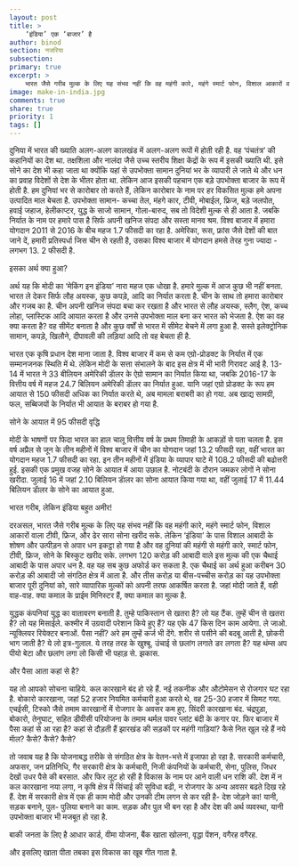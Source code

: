 ```yaml
---
layout: post
title: >
    ‘इंडिया’ एक ‘बाजार’ है
author: binod
section: नजरिया
subsection:
primary: true
excerpt: >
    भारत जैसे गरीब मुल्क के लिए यह संभव नहीं कि वह महंगी कारे, महंगे स्मार्ट फोन, विशाल आकारों वाला टीवी, फ्रिज, और ढेर सारा सोना खरीद सके. लेकिन ‘इंडिया’ के पास विशाल आबादी के शोषण और उत्पीड़न से अपार धन इकट्ठा हो गया है और ...
image: make-in-india.jpg
comments: true
share: true
priority: 1
tags: []
---
```


दुनिया में भारत की ख्याति अलग-अलग कालखंड में अलग-अलग रूपों में होती रही है. वह ‘पंचतंत्र’ की कहानियों का देश था. तक्षशिला और नालंदा जैसे उच्च स्तरीय शिक्षा केंद्रों के रूप में इसकी ख्याति थी. इसे सोने का देश भी कहा जाता था क्योंकि यहां से उपभोक्ता सामान दुनियां भर के व्यापारी ले जाते थे और धन का प्रवाह विदेशों से देश के भीतर होता था. लेकिन आज इसकी पहचान एक बड़े उपभोक्ता बाजार के रूप में होती है. हम दुनियां भर से कारोबार तो करते हैं, लेकिन कारोबार के नाम पर हर विकसित मुल्क हमे अपना उत्पादित माल बेचता है. उपभोक्ता सामान- कच्चा तेल, मंहगे कार, टीवी, मोबाईल, फ्रिज, बड़े जलपोत, हवाई जहाज, हेलीकाप्टर, युद्ध के साजो सामान, गोला-बारुद, सब तो विदेशी मुल्क से ही आता है. जबकि निर्यात के नाम पर हमारे पास है सिर्फ अपनी खनिज संपदा और सस्ता मानव श्रम. विश्व बाजार में हमारा योगदान 2011 से 2016 के बीच महज 1.7 फीसदी का रहा है. अमेरिका, रूस, फ्रांस जैसे देशों की बात जाने दें, हमारी प्रतिस्पर्धा जिस चीन से रहती है, उसका विश्व बाजार में योगदान हमसे तेरह गुना ज्यादा - लगभग 13. 2 फीसदी है.

इसका अर्थ क्या हुआ?

अर्थ यह कि मोदी का ‘मेकिंग इन इंडिया’ नारा महज एक धोखा है. हमारे मुल्क में आज कुछ भी नहीं बनता. भारत ले देकर सिर्फ लौह अयस्क, कुछ कपड़े, आदि का निर्यात करता है. चीन के साथ तो हमारा कारोबार और गजब का है. चीन अपनी खनिज संपदा बचा कर रखता है और भारत से लौह अयस्क, स्लैग, ऐश, कच्च लोहा, प्लास्टिक आदि आयात करता है और उनसे उपभोक्ता माल बना कर भारत को भेजता है. ऐश का वह क्या करता है? वह सीमेंट बनाता है और कुछ वर्षों से भारत में सीमेट बेचने में लगा हुआ है. सस्ते इलेक्ट्रोनिक सामान, कपड़े, खिलौने, दीपावली की लड़ियां आदि तो वह बेचता ही है.

भारत एक कृषि प्रधान देश माना जाता है. विश्व बाजार में कम से कम एग्रो-प्रोडक्ट के निर्यात में एक सम्मानजनक स्थिति में थे. लेकिन मोदी के सत्ता संभालने के बाद इस क्षेत्र में भी भारी गिरावट आई है. 13-14 में भारत ने 33 बीलियन अमेरिकी डाॅलर के ऐग्रो सामान का निर्यात किया था, जबकि 2016-17 के वित्तीय वर्ष में महज 24.7 बिलियन अमेरिकी डाॅलर का निर्यात हुआ. यानि जहां एग्रो प्रोडक्ट के रूप हम आयात से 150 फीसदी अधिक का निर्यात करते थे, अब मामला बराबरी का हो गया. अब खाद्य सामग्री, फल, सब्बिजयों के निर्यात भी आयात के बराबर हो गया है.

सोने के आयात में 95 फीसदी वृद्धि

मोदी के भाषणों पर फिदा भारत का हाल चालू वित्तीय वर्ष के प्रथम तिमाही के आकड़ों से पता चलता है. इस वर्ष अप्रैल से जून के तीन महीनों में विश्व बाजार में चीन का योगदान जहां 13.2 फीसदी रहा, वहीं भारत का योगदान महज 1.7 फीसदी का रहा. इन तीन महीनों में इंडिया के व्यापार घाटे में 108.2 फीसदी की बढोत्तरी हुई. इसकी एक प्रमुख वजह सोने के आयात में आया उछाल है. नोटबंदी के दौरान जमकर लोगों ने सोना खरीदा. जुलाई 16 में जहां 2.10 बिलियन डाॅलर का सोना आयात किया गया था, वहीं जुलाई 17 में 11.44 बिलियन डाॅलर के सोने का आयात हुआ.

भारत गरीब, लेकिन इंडिया बहुत अमीर!

दरअसल, भारत जैसे गरीब मुल्क के लिए यह संभव नहीं कि वह महंगी कारे, महंगे स्मार्ट फोन, विशाल आकारों वाला टीवी, फ्रिज, और ढेर सारा सोना खरीद सके. लेकिन ‘इंडिया’ के पास विशाल आबादी के शोषण और उत्पीड़न से अपार धन इकट्ठा हो गया है और वह दुनियां की महंगी से महंगी कारे, स्मार्ट फोन, टीवी, फ्रिज, सोने के बिस्कुट खरीद सके. लगभग 120 करोड़ की आबादी वाले इस मुल्क की एक चैथाई आबादी के पास अपार धन है. वह यह सब कुछ अफोर्ड कर सकता है. एक चैथाई का अर्थ हुआ करीबन 30 करोड़ की आबादी जो संगठित क्षेत्र में आता है. और तीस करोड़ या बीस-पच्चीस करोड़ का यह उपभोक्ता बाजार पूरी दुनियां को, सारे व्यापारिक मुल्कों को अपनी तरफ आकर्षित करता है. जहां मोदी जाते हैं, वही वाह-वाह. क्या कमाल के प्राईम मिनिस्टर हैं, क्या कमाल का मुल्क है.

युद्धक कंपनियां युद्ध का वातावरण बनाती है. तुम्हे पाकिस्तान से खतरा है? लो यह टैंक. तुम्हें चीन से खतरा है? लो यह मिसाईले. कश्मीर में उग्रवादी परेशान किये हुए हैं? यह एके 47 किस दिन काम आयेगा. ले जाओ. न्यूक्लियर रियेक्टर बनाओं. पैसा नहीं? अरे हम तुम्हें कर्ज भी देंगे. शरीर से पसीने की बदबू आती है, छोकरी भाग जाती है? ये लो इत्र-गुलाल. ये तरह तरह के खुश्बू. उंचाई से छलांग लगाते डर लगता है? यह थंम्स अप पीयो बेटा और छलांग लगा लो किसी भी पहाड़ से. झकास.

और पैसा आता कहां से है?

यह तो आपको सोचना चाहिये. कल कारखाने बंद हो रहे हैं. नई तकनीक और औटोमेसन से रोजगार घट रहा है. बोकारो कारखाना, जहां 52 हजार नियमित कर्मचारी हुआ करते थे, वह 25-30 हजार में सिमट गया. एचईसी, टिस्को जैसे तमाम कारखानों में रोजगार के अवसर कम हुए. सिंदरी कारखाना बंद. चंद्रपुड़ा, बोकारो, तेनुघाट, सहित डीवीसी परियोजना के तमाम थर्मल पावर प्लांट बंदी के कगार पर. फिर बाजार में पैसा कहां से आ रहा है? कहां से दौड़ती हैं झारखंड की सड़कों पर महंगी गाड़ियां? कैसे नित खुल रहे हैं नये माॅल? कैसे? कैसे? कैसे?

तो जवाब यह है कि योजनाबद्ध तरीके से संगठित क्षेत्र के वेतन-भत्ते में इजाफा हो रहा है. सरकारी कर्मचारी, अफसर, जन प्रतिनिधि, गैर सरकारी क्षेत्र के कर्मचारी, निजी कंपनियों के कर्मचारी, सेना, पुलिस, जिधर देखों उधर पैसे की बरसात. और फिर लूट हो रही है विकास के नाम पर आने वाली धन राशि की. देश में न कल कारखाना नया लगा, न कृषि क्षेत्र में सिंचाई की सुविधा बढी, न रोजगार के अन्य अवसर बढते दिख रहे हैं. देश में सरकारी क्षेत्र में एक ही काम मोदी और उनकी टीम लगन से कर रही है- देश जोड़ने का! यानी, सड़क बनाने, पुल- पुलिया बनाने का काम. सड़क और पुल भी बन रहा है और देश की अर्थ व्यवस्था, यानी उपभोक्ता बाजार भी मजबूत हो रहा है.

बाकी जनता के लिए है आधार कार्ड, वीमा योजना, बैंक खाता खोलना, वृद्धा पेंशन, वगैरह वगैरह.

और इसलिए खाता पीता तबका इस विकास का खूब गीत गाता है.
